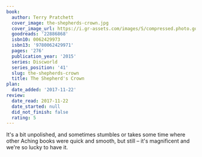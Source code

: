```yaml
---
book:
  author: Terry Pratchett
  cover_image: the-shepherds-crown.jpg
  cover_image_url: https://i.gr-assets.com/images/S/compressed.photo.goodreads.com/books/1433600285l/22886868._SX98_.jpg
  goodreads: '22886868'
  isbn10: 0062429973
  isbn13: '9780062429971'
  pages: '276'
  publication_year: '2015'
  series: Discworld
  series_position: '41'
  slug: the-shepherds-crown
  title: The Shepherd's Crown
plan:
  date_added: '2017-11-22'
review:
  date_read: 2017-11-22
  date_started: null
  did_not_finish: false
  rating: 5
---
```


It's a bit unpolished, and sometimes stumbles or takes some time where other Aching books were quick and smooth, but still – it's magnificent and we're so lucky to have it.
